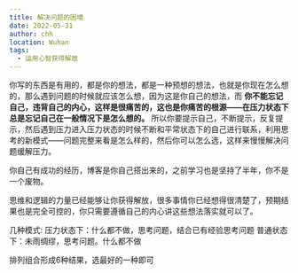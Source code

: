 ```yaml
---
title: 解决问题的困境
date: 2022-05-31
author: chh
location: Wuhan
tags:
  - 运用心智获得解放
---
```


你写的东西是有用的，都是你的想法，都是一种预想的想法，也就是你现在怎么想的，那么遇到问题的时候就应该怎么想，因为这是你自己的想法，而 **你不能忘记自己，违背自己的内心，这样是很痛苦的，这也是你痛苦的根源——在压力状态下总是忘记自己在一般情况下是怎么想的。** 所以你要提示自己，不断提示，反复提示，然后遇到压力进入压力状态的时候不断和平常状态下的自己进行联系，利用思考的新模式——问题完整来看是怎么样的，然后你可以怎么选，这样来慢慢解决问题缓解压力。

你自己有成功的经历，博客是你自己搭出来的，之前学习也是坚持了半年，你不是一个废物。

思维和逻辑的力量已经能够让你获得解放，很多事情你已经想得很清楚了，预期结果也是完全可控的，你只需要遵循自己的内心讲这些想法落实就可以了。

几种模式:
压力状态下：什么都不做，思考问题，结合已有经验思考问题
普通状态下：未雨绸缪，思考问题。什么都不做

排列组合形成6种结果，选最好的一种即可
